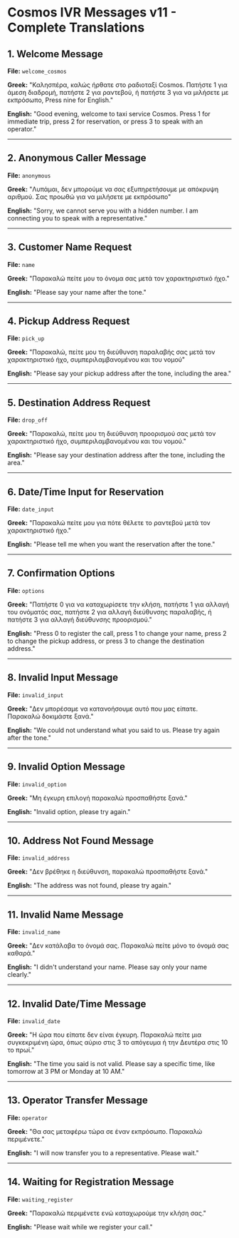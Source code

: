# Cosmos IVR Messages v11 - Complete Translations

## 1. Welcome Message
**File:** `welcome_cosmos`

**Greek:** "Καλησπέρα, καλώς ήρθατε στο ραδιοταξί Cosmos. Πατήστε 1 για άμεση διαδρομή, πατήστε 2 για ραντεβού, ή πατήστε 3 για να μιλήσετε με εκπρόσωπο, Press nine for English."

**English:** "Good evening, welcome to taxi service Cosmos. Press 1 for immediate trip, press 2 for reservation, or press 3 to speak with an operator."

---

## 2. Anonymous Caller Message
**File:** `anonymous`

**Greek:** "Λυπάμαι, δεν μπορούμε να σας εξυπηρετήσουμε με απόκρυψη αριθμού. Σας προωθώ για να μιλήσετε με εκπρόσωπο"

**English:** "Sorry, we cannot serve you with a hidden number. I am connecting you to speak with a representative."

---

## 3. Customer Name Request
**File:** `name`

**Greek:** "Παρακαλώ πείτε μου το όνομα σας μετά τον χαρακτηριστικό ήχο."

**English:** "Please say your name after the tone."

---

## 4. Pickup Address Request
**File:** `pick_up`

**Greek:** "Παρακαλώ, πείτε μου τη διεύθυνση παραλαβής σας μετά τον χαρακτηριστικό ήχο, συμπεριλαμβανομένου και του νομού"

**English:** "Please say your pickup address after the tone, including the area."

---

## 5. Destination Address Request
**File:** `drop_off`

**Greek:** "Παρακαλώ, πείτε μου τη διεύθυνση προορισμού σας μετά τον χαρακτηριστικό ήχο, συμπεριλαμβανομένου και του νομού."

**English:** "Please say your destination address after the tone, including the area."

---

## 6. Date/Time Input for Reservation
**File:** `date_input`

**Greek:** "Παρακαλώ πείτε μου για πότε θέλετε το ραντεβού μετά τον χαρακτηριστικό ήχο."

**English:** "Please tell me when you want the reservation after the tone."

---

## 7. Confirmation Options
**File:** `options`

**Greek:** "Πατήστε 0 για να καταχωρίσετε την κλήση, πατήστε 1 για αλλαγή του ονόματός σας, πατήστε 2 για αλλαγή διεύθυνσης παραλαβής, ή πατήστε 3 για αλλαγή διεύθυνσης προορισμού."

**English:** "Press 0 to register the call, press 1 to change your name, press 2 to change the pickup address, or press 3 to change the destination address."

---

## 8. Invalid Input Message
**File:** `invalid_input`

**Greek:** "Δεν μπορέσαμε να κατανοήσουμε αυτό που μας είπατε. Παρακαλώ δοκιμάστε ξανά."

**English:** "We could not understand what you said to us. Please try again after the tone."

---

## 9. Invalid Option Message
**File:** `invalid_option`

**Greek:** "Μη έγκυρη επιλογή παρακαλώ προσπαθήστε ξανά."

**English:** "Invalid option, please try again."

---

## 10. Address Not Found Message
**File:** `invalid_address`

**Greek:** "Δεν βρέθηκε η διεύθυνση, παρακαλώ προσπαθήστε ξανά."

**English:** "The address was not found, please try again."

---

## 11. Invalid Name Message
**File:** `invalid_name`

**Greek:** "Δεν κατάλαβα το όνομά σας. Παρακαλώ πείτε μόνο το όνομά σας καθαρά."

**English:** "I didn't understand your name. Please say only your name clearly."

---

## 12. Invalid Date/Time Message
**File:** `invalid_date`

**Greek:** "Η ώρα που είπατε δεν είναι έγκυρη. Παρακαλώ πείτε μια συγκεκριμένη ώρα, όπως αύριο στις 3 το απόγευμα ή την Δευτέρα στις 10 το πρωί."

**English:** "The time you said is not valid. Please say a specific time, like tomorrow at 3 PM or Monday at 10 AM."

---

## 13. Operator Transfer Message
**File:** `operator`

**Greek:** "Θα σας μεταφέρω τώρα σε έναν εκπρόσωπο. Παρακαλώ περιμένετε."

**English:** "I will now transfer you to a representative. Please wait."

---

## 14. Waiting for Registration Message
**File:** `waiting_register`

**Greek:** "Παρακαλώ περιμένετε ενώ καταχωρούμε την κλήση σας."

**English:** "Please wait while we register your call."